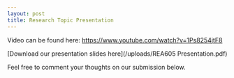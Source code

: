 ```yaml
---
layout: post
title: Research Topic Presentation
---
```


Video can be found here: https://www.youtube.com/watch?v=1Ps8254jtF8

[Download our presentation slides here](/uploads/REA605 Presentation.pdf)

Feel free to comment your thoughts on our submission below.
